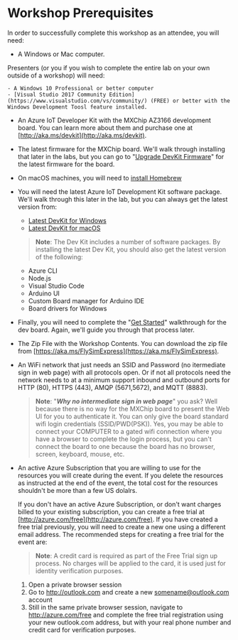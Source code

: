 # Workshop Prerequisites

In order to successfully complete this workshop as an attendee, you will need:

- A Windows or Mac computer.

Presenters (or you if you wish to complete the entire lab on your own outside of a workshop) will need:

    - A Windows 10 Professional or better computer
    - [Visual Studio 2017 Community Edition](https://www.visualstudio.com/vs/community/) (FREE) or better with the Windows Development Toosl feature installed.

- An Azure IoT Developer Kit with the MXChip AZ3166 development board.  You can learn more about them and purchase one at [http://aka.ms/devkit](http://aka.ms/devkit).

- The latest firmware for the MXChip board.  We'll walk through installing that later in the labs, but you can go to "[Upgrade DevKit Firmware](https://microsoft.github.io/azure-iot-developer-kit/docs/firmware-upgrading/)" for the latest firmware for the board.

- On macOS machines, you  will need to [install Homebrew](https://docs.brew.sh/Installation.html)

- You will need the latest Azure IoT Development Kit software package.  We'll walk through this later in the lab, but you can always get the latest version from:

  - [Latest DevKit for Windows](https://aka.ms/devkit/prod/installpackage/latest)
  - [Latest DevKit for macOS](https://aka.ms/devkit/prod/installpackage/mac/latest)

  > **Note**: The Dev Kit includes a number of software packages.  By installing the latest Dev Kit, you should also get the latest version of the following:

    - Azure CLI
    - Node.js
    - Visual Studio Code
    - Arduino UI
    - Custom Board manager for Arduino IDE
    - Board drivers for Windows

- Finally, you will need to complete the "[Get Started](https://microsoft.github.io/azure-iot-developer-kit/docs/get-started/)" walkthrough for the dev board.  Again, we'll guide you through that process later.

- The Zip File with the Workshop Contents.  You can download the zip file from [https://aka.ms/FlySimExpress](https://aka.ms/FlySimExpress).

- An WiFi network that just needs an SSID and Password (no itermediate sign in web page) with all protocols open.  Or if not all protocols need the network needs to at a minimum support inbound and outbound ports for HTTP (80), HTTPS (443), AMQP (5671,5672), and MQTT (8883).

  > **Note**: "***Why no intermediate sign in web page***" you ask?  Well because there is no way for the MXChip board to present the Web UI for you to authenticate it.  You can only give the board standard wifi login credentials (SSID/PWD(PSK)).  Yes, you may be able to connect your COMPUTER to a gated wifi connection where you have a browser to complete the login process, but you can't connect the board to one because the board has no browser, screen, keyboard, mouse, etc.

- An active Azure Subscription that you are willing to use for the resources you will create during the event.  If you delete the resources as instructed at the end of the event, the total cost for the resources shouldn't be more than a few US dolalrs.

  If you don't have an active Azure Subscription, or don't want charges billed to your existing subscription, you can create a free trial at [http://azure.com/free](http://azure.com/free). If you have created a free trial previously, you will need to create a new one using a different email address.  The recommended steps for creating a free trial for the event are:

    > **Note**: A credit card is required as part of the Free Trial sign up process.  No charges will be applied to the card, it is used just for identity verification purposes.

    1. Open a private browser session
    1. Go to http://outlook.com and create a new somename@outlook.com account
    1. Still in the same private browser session, navigate to http://azure.com/free and complete the free trial registration using your new outlook.com address, but with your real phone number and credit card for verification purposes.


